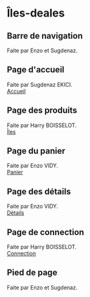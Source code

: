# Îles-deales

## Barre de navigation
Faite par Enzo et Sugdenaz.

## Page d'accueil

Faite par Sugdenaz EKICI.
<br>
[Accueil](https://evidy-iut90.github.io/iles-deales/)

## Page des produits

Faite par Harry BOISSELOT.
<br>
[Îles](https://evidy-iut90.github.io/iles-deales/shop.html)

## Page du panier

Faite par Enzo VIDY.
<br>
[Panier](https://evidy-iut90.github.io/iles-deales/cart.html)

## Page des détails 

Faite par Enzo VIDY.
<br>
[Détails](https://evidy-iut90.github.io/iles-deales/detail.html)

## Page de connection

Faite par Harry BOISSELOT.
<br>
[Connection](https://evidy-iut90.github.io/iles-deales/login.html)

## Pied de page
Faite par Enzo et Sugdenaz.
